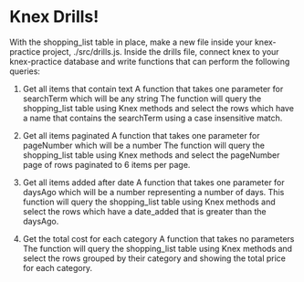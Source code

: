 # Knex Drills!

With the shopping_list table in place, make a new file inside your knex-practice project, ./src/drills.js. Inside the drills file, connect knex to your knex-practice database and write functions that can perform the following queries:

1. Get all items that contain text
A function that takes one parameter for searchTerm which will be any string
The function will query the shopping_list table using Knex methods and select the rows which have a name that contains the searchTerm using a case insensitive match.

2. Get all items paginated
A function that takes one parameter for pageNumber which will be a number
The function will query the shopping_list table using Knex methods and select the pageNumber page of rows paginated to 6 items per page.

3. Get all items added after date
A function that takes one parameter for daysAgo which will be a number representing a number of days.
This function will query the shopping_list table using Knex methods and select the rows which have a date_added that is greater than the daysAgo.

4. Get the total cost for each category
A function that takes no parameters
The function will query the shopping_list table using Knex methods and select the rows grouped by their category and showing the total price for each category.
